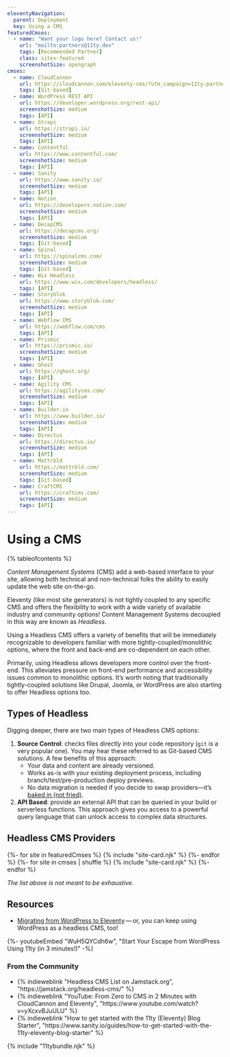 ```yaml
---
eleventyNavigation:
  parent: Deployment
  key: Using a CMS
featuredCmses:
  - name: "Want your logo here? Contact us!"
    url: "mailto:partners@11ty.dev"
    tags: [Recommended Partner]
    class: sites-featured
    screenshotSize: opengraph
cmses:
  - name: CloudCannon
    url: https://cloudcannon.com/eleventy-cms/?utm_campaign=11ty-partner&utm_source=official-sponsor
    tags: [Git-based]
  - name: WordPress REST API
    url: https://developer.wordpress.org/rest-api/
    screenshotSize: medium
    tags: [API]
  - name: Strapi
    url: https://strapi.io/
    screenshotSize: medium
    tags: [API]
  - name: Contentful
    url: https://www.contentful.com/
    screenshotSize: medium
    tags: [API]
  - name: Sanity
    url: https://www.sanity.io/
    screenshotSize: medium
    tags: [API]
  - name: Notion
    url: https://developers.notion.com/
    screenshotSize: medium
    tags: [API]
  - name: DecapCMS
    url: https://decapcms.org/
    screenshotSize: medium
    tags: [Git-based]
  - name: Spinal
    url: https://spinalcms.com/
    screenshotSize: medium
    tags: [Git-based]
  - name: Wix Headless
    url: https://www.wix.com/developers/headless/
    tags: [API]
  - name: Storyblok
    url: https://www.storyblok.com/
    screenshotSize: medium
    tags: [API]
  - name: Webflow CMS
    url: https://webflow.com/cms
    tags: [API]
  - name: Prismic
    url: https://prismic.io/
    screenshotSize: medium
    tags: [API]
  - name: Ghost
    url: https://ghost.org/
    tags: [API]
  - name: Agility CMS
    url: https://agilitycms.com/
    screenshotSize: medium
    tags: [API]
  - name: Builder.io
    url: https://www.builder.io/
    screenshotSize: medium
    tags: [API]
  - name: Directus
    url: https://directus.io/
    screenshotSize: medium
    tags: [API]
  - name: Mattrbld
    url: https://mattrbld.com/
    screenshotSize: medium
    tags: [Git-based]
  - name: CraftCMS
    url: https://craftcms.com/
    screenshotSize: medium
    tags: [API]
---
```

# Using a CMS

{% tableofcontents %}

_Content Management Systems_ (CMS) add a web-based interface to your site, allowing both technical and non-technical folks the ability to easily update the web site on-the-go.

Eleventy (like most site generators) is not tightly coupled to any specific CMS and offers the flexibility to work with a wide variety of available industry and community options! Content Management Systems decoupled in this way are known as _Headless_.

Using a Headless CMS offers a variety of benefits that will be immediately recognizable to developers familiar with more tightly-coupled/monolithic options, where the front and back-end are co-dependent on each other.

Primarily, using Headless allows developers more control over the front-end. This alleviates pressure on front-end performance and accessibility issues common to monolithic options. It’s worth noting that traditionally tightly-coupled solutions like Drupal, Joomla, or WordPress are also starting to offer Headless options too.

## Types of Headless

Digging deeper, there are two main types of Headless CMS options:

1. **Source Control**: checks files directly into your code repository (`git` is a very popular one). You may hear these referred to as Git-based CMS solutions. A few benefits of this approach:
   - Your data and content are already versioned.
   - Works as-is with your existing deployment process, including branch/test/pre-production deploy previews.
   - No data migration is needed if you decide to swap providers—it’s [baked in (not fried)](http://www.aaronsw.com/weblog/000404).
1. **API Based**: provide an external API that can be queried in your build or serverless functions. This approach gives you access to a powerful query language that can unlock access to complex data structures.

## Headless CMS Providers

<div class="sites-vert sites-vert--md sites--reverse sites--center">
  <div class="lo-grid" style="--fl-gap-v: 5em;">
{%- for site in featuredCmses %}
{% include "site-card.njk" %}
{%- endfor %}
{%- for site in cmses | shuffle %}
{% include "site-card.njk" %}
{%- endfor %}
  </div>
</div>

_The list above is not meant to be exhaustive._

## Resources

- [Migrating from WordPress to Eleventy](/docs/migrate/wordpress/) — or, you can keep using WordPress as a headless CMS, too!

<div class="youtube-related">
  {%- youtubeEmbed "WuH5QYCdh6w", "Start Your Escape from WordPress Using 11ty (in 3 minutes!)" -%}
</div>

### From the Community

<ul class="list-bare">
	<li>{% indieweblink "Headless CMS List on Jamstack.org", "https://jamstack.org/headless-cms/" %}</li>
	<li>{% indieweblink "YouTube: From Zero to CMS in 2 Minutes with CloudCannon and Eleventy", "https://www.youtube.com/watch?v=yXcxvBJuULU" %}</li>
	<li>{% indieweblink "How to get started with the 11ty (Eleventy) Blog Starter", "https://www.sanity.io/guides/how-to-get-started-with-the-11ty-eleventy-blog-starter" %}</li>
</ul>

{% include "11tybundle.njk" %}
